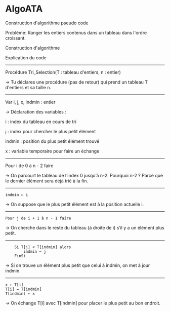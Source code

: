 # AlgoATA

Construction d'algorithme pseudo code

Problème: Ranger les entiers contenus dans un tableau dans l'ordre croissant.

Construction d'algorithme


Explication du code

-------------------------------------
Procédure Tri_Selection(T : tableau d'entiers, n : entier)

→ Tu déclares une procédure (pas de retour) qui prend un tableau T d'entiers et sa taille n.

-------------------------------------
Var
    i, j, x, indmin : entier

→ Déclaration des variables :

i : index du tableau en cours de tri

j : index pour chercher le plus petit élément

indmin : position du plus petit élément trouvé

x : variable temporaire pour faire un échange

--------------------------------------
Pour i de 0 à n - 2 faire

→ On parcourt le tableau de l’index 0 jusqu’à n-2.
Pourquoi n-2 ? Parce que le dernier élément sera déjà trié à la fin.

--------------------------------------
    indmin ← i

→ On suppose que le plus petit élément est à la position actuelle i.

--------------------------------------
    Pour j de i + 1 à n - 1 faire

→ On cherche dans le reste du tableau (à droite de i) s’il y a un élément plus petit.

---------------------------------------
        Si T[j] < T[indmin] alors
            indmin ← j
        FinSi

→ Si on trouve un élément plus petit que celui à indmin, on met à jour indmin.

--------------------------------------------
    x ← T[i]
    T[i] ← T[indmin]
    T[indmin] ← x

→ On échange T[i] avec T[indmin] pour placer le plus petit au bon endroit.


